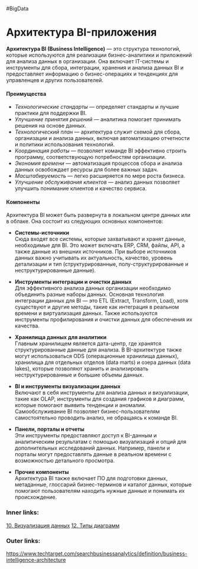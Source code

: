 #BigData

# Архитектура BI-приложения


   **Архитектура BI (Business Intelligence)** — это структура технологий, которые используются для реализации бизнес-аналитики и приложений для анализа данных в организации. Она включает IT-системы и инструменты для сбора, интеграции, хранения и анализа данных BI и предоставляет информацию о бизнес-операциях и тенденциях для управленцев и других пользователей.

#### Преимущества  
   - *Технологические стандарты* — определяет стандарты и лучшие практики для поддержки BI.
   - *Улучшение принятия решений* — аналитика помогает принимать решения на основе данных.
   - *Технологический план* — архитектура служит схемой для сбора, организации и анализа данных, включая автоматизацию отчетности и политики использования технологий.
   - *Координация работы* — позволяет команде BI эффективно строить программу, соответствующую потребностям организации.
   - *Экономия времени* — автоматизация процессов сбора и анализа данных освобождает ресурсы для более важных задач.
   - *Масштабируемость* — легко расширяется по мере роста бизнеса.
   - *Улучшение обслуживания клиентов* — анализ данных позволяет улучшить понимание клиентов и качество сервиса.

#### Компоненты  
   Архитектура BI может быть развернута в локальном центре данных или в облаке. Она состоит из следующих основных компонентов:

   - **Системы-источники**  
     Сюда входят все системы, которые захватывают и хранят данные, необходимые для BI. Это может включать ERP, CRM, файлы, API, а также данные из внешних источников. При выборе источников данных важно учитывать их актуальность, качество, уровень детализации и тип (структурированные, полу-структурированные и неструктурированные данные).

   - **Инструменты интеграции и очистки данных**  
     Для эффективного анализа данных организации необходимо объединить разные наборы данных. Основная технология интеграции данных для BI — это ETL (Extract, Transform, Load), хотя существуют и другие методы, такие как интеграция в реальном времени и виртуализация данных. Также используются инструменты профилирования и очистки данных для обеспечения их качества.

   - **Хранилища данных для аналитики**  
     Главным хранилищем является дата-центр, где хранятся структурированные данные для анализа. В BI-архитектуре также могут использоваться ODS (операционные хранилища данных), хранилища для отдельных отделов (data marts) и озера данных (data lakes), которые позволяют хранить и анализировать неструктурированные и большие объемы данных.

   - **BI и инструменты визуализации данных**  
     Включают в себя инструменты для анализа данных и визуализации, такие как OLAP, инструменты для создания графиков и диаграмм, которые помогают выявить тенденции и аномалии. Самообслуживание BI позволяет бизнес-пользователям самостоятельно проводить анализ, не обращаясь к команде BI.

   - **Панели, порталы и отчеты**  
     Эти инструменты предоставляют доступ к BI-данным и аналитическим результатам с помощью визуализаций и опций для дополнительных исследований данных. Например, панели и порталы могут предоставлять данные в реальном времени с возможностью детального просмотра.

   - **Прочие компоненты**  
     Архитектура BI также включает ПО для подготовки данных, метаданные, глоссарий бизнес-терминов и каталог данных, которые помогают пользователям находить нужные данные и понимать их происхождение.


### Inner links:
[10. Визуализация данных](2.%20Knowledge/IT%20продукты/Big%20Data/10.%20Визуализация%20данных.md)
[12. Типы диаграмм](2.%20Knowledge/IT%20продукты/Big%20Data/12.%20Типы%20диаграмм.md)
### Outer links:
https://www.techtarget.com/searchbusinessanalytics/definition/business-intelligence-architecture